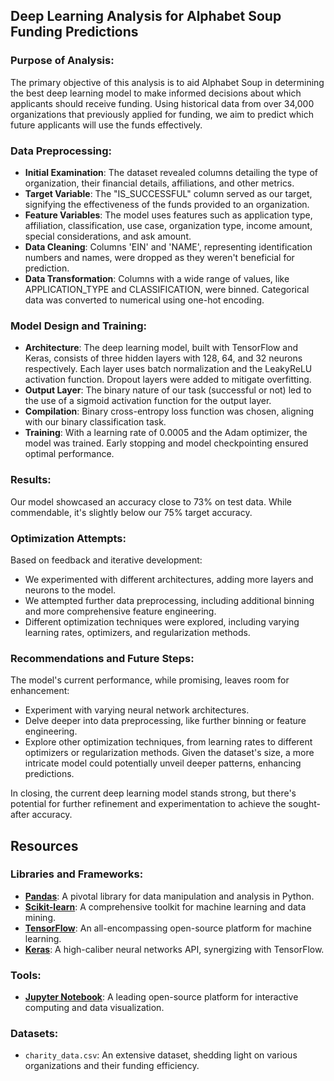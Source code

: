 ## Deep Learning Analysis for Alphabet Soup Funding Predictions

### Purpose of Analysis:
The primary objective of this analysis is to aid Alphabet Soup in determining the best deep learning model to make informed decisions about which applicants should receive funding. Using historical data from over 34,000 organizations that previously applied for funding, we aim to predict which future applicants will use the funds effectively.

### Data Preprocessing:
- **Initial Examination**: The dataset revealed columns detailing the type of organization, their financial details, affiliations, and other metrics.
- **Target Variable**: The "IS_SUCCESSFUL" column served as our target, signifying the effectiveness of the funds provided to an organization.
- **Feature Variables**: The model uses features such as application type, affiliation, classification, use case, organization type, income amount, special considerations, and ask amount.
- **Data Cleaning**: Columns 'EIN' and 'NAME', representing identification numbers and names, were dropped as they weren't beneficial for prediction.
- **Data Transformation**: Columns with a wide range of values, like APPLICATION_TYPE and CLASSIFICATION, were binned. Categorical data was converted to numerical using one-hot encoding.

### Model Design and Training:
- **Architecture**: The deep learning model, built with TensorFlow and Keras, consists of three hidden layers with 128, 64, and 32 neurons respectively. Each layer uses batch normalization and the LeakyReLU activation function. Dropout layers were added to mitigate overfitting.
- **Output Layer**: The binary nature of our task (successful or not) led to the use of a sigmoid activation function for the output layer.
- **Compilation**: Binary cross-entropy loss function was chosen, aligning with our binary classification task.
- **Training**: With a learning rate of 0.0005 and the Adam optimizer, the model was trained. Early stopping and model checkpointing ensured optimal performance.

### Results:
Our model showcased an accuracy close to 73% on test data. While commendable, it's slightly below our 75% target accuracy.

### Optimization Attempts:
Based on feedback and iterative development:
- We experimented with different architectures, adding more layers and neurons to the model.
- We attempted further data preprocessing, including additional binning and more comprehensive feature engineering.
- Different optimization techniques were explored, including varying learning rates, optimizers, and regularization methods.

### Recommendations and Future Steps:
The model's current performance, while promising, leaves room for enhancement:
- Experiment with varying neural network architectures.
- Delve deeper into data preprocessing, like further binning or feature engineering.
- Explore other optimization techniques, from learning rates to different optimizers or regularization methods.
Given the dataset's size, a more intricate model could potentially unveil deeper patterns, enhancing predictions.

In closing, the current deep learning model stands strong, but there's potential for further refinement and experimentation to achieve the sought-after accuracy.

## Resources

### Libraries and Frameworks:
- [**Pandas**](https://pandas.pydata.org/): A pivotal library for data manipulation and analysis in Python.
- [**Scikit-learn**](https://scikit-learn.org/stable/): A comprehensive toolkit for machine learning and data mining.
- [**TensorFlow**](https://www.tensorflow.org/): An all-encompassing open-source platform for machine learning.
- [**Keras**](https://keras.io/): A high-caliber neural networks API, synergizing with TensorFlow.

### Tools:
- [**Jupyter Notebook**](https://jupyter.org/): A leading open-source platform for interactive computing and data visualization.

### Datasets:
- `charity_data.csv`: An extensive dataset, shedding light on various organizations and their funding efficiency.
